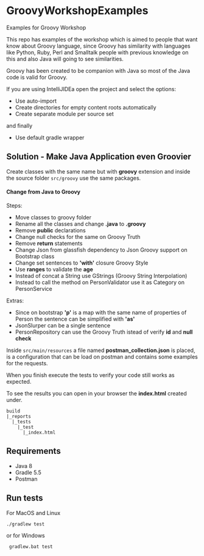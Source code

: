 # GroovyWorkshopExamples
Examples for Groovy Workshop

This repo has examples of the workshop which is aimed to people that want know about Groovy language,
since Groovy has similarity with languages like Python, Ruby, Perl and Smalltalk
people with previous knowledge on this and also Java will going to see similarities.

Groovy has been created to be companion with Java so most of the Java code is valid for Groovy.

If you are using IntelliJIDEa open the project and select the options:

- Use auto-import
- Create directories for empty content roots automatically
- Create separate module per source set

and finally

- Use default gradle wrapper

## Solution - Make Java Application even Groovier


Create classes with the same name but with **groovy** extension and inside the
source folder `src/groovy` use the same packages.

#### Change from Java to Groovy

Steps:

- Move classes to groovy folder
- Rename all the classes and change **.java** to **.groovy**
- Remove **public** declarations
- Change null checks for the same on Groovy Truth
- Remove **return** statements
- Change Json from glassfish dependency to Json Groovy support on Bootstrap class
- Change set sentences to **'with'** closure Groovy Style
- Use **ranges** to validate the **age**
- Instead of concat a String use GStrings (Groovy String Interpolation)
- Instead to call the method on PersonValidator use it as Category on PersonService

Extras:

- Since on bootstrap **'p'** is a map with the same name of properties of Person the sentence can be simplified with **'as'**
- JsonSlurper can be a single sentence
- PersonRepository can use the Groovy Truth istead of verify **id** and **null check**


Inside `src/main/resources` a file named **postman_collection.json** is placed, is a configuration
that can be load on postman and contains some examples for the requests.

When you finish execute the tests to verify your code still works as expected.

To see the results you can open in your browser the **index.html** created under.

```
build
|_reports
  |_tests
    |_test
      |_index.html
```



## Requirements

- Java 8
- Gradle 5.5
- Postman

## Run tests

For MacOS and Linux

`` ./gradlew test ``  

or for Windows

`` gradlew.bat test``

